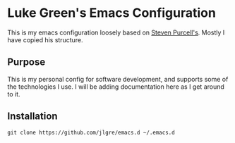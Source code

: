 # Luke Green's Emacs Configuration
This is my emacs configuration loosely based on [Steven Purcell's](https://github.com/purcell/emacs.d). 
Mostly I have copied his structure.

## Purpose
This is my personal config for software development, and supports some of the technologies I use.
I will be adding documentation here as I get around to it.

## Installation
`git clone https://github.com/jlgre/emacs.d ~/.emacs.d`
